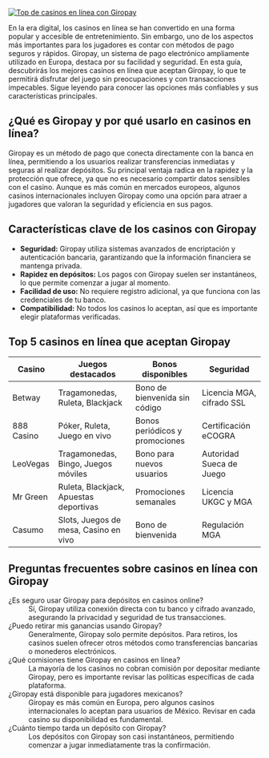 [![Top de casinos en línea con Giropay](https://123-caf.pages.dev/gitsignup.png)](https://vrmoo.ru/Bt82HjjY)

<p>En la era digital, los casinos en línea se han convertido en una forma popular y accesible de entretenimiento. Sin embargo, uno de los aspectos más importantes para los jugadores es contar con métodos de pago seguros y rápidos. Giropay, un sistema de pago electrónico ampliamente utilizado en Europa, destaca por su facilidad y seguridad. En esta guía, descubrirás los mejores casinos en línea que aceptan Giropay, lo que te permitirá disfrutar del juego sin preocupaciones y con transacciones impecables. Sigue leyendo para conocer las opciones más confiables y sus características principales.</p>  <h2>¿Qué es Giropay y por qué usarlo en casinos en línea?</h2> <p>Giropay es un método de pago que conecta directamente con la banca en línea, permitiendo a los usuarios realizar transferencias inmediatas y seguras al realizar depósitos. Su principal ventaja radica en la rapidez y la protección que ofrece, ya que no es necesario compartir datos sensibles con el casino. Aunque es más común en mercados europeos, algunos casinos internacionales incluyen Giropay como una opción para atraer a jugadores que valoran la seguridad y eficiencia en sus pagos.</p>  <h2>Características clave de los casinos con Giropay</h2> <ul> <li><strong>Seguridad:</strong> Giropay utiliza sistemas avanzados de encriptación y autenticación bancaria, garantizando que la información financiera se mantenga privada.</li> <li><strong>Rapidez en depósitos:</strong> Los pagos con Giropay suelen ser instantáneos, lo que permite comenzar a jugar al momento.</li> <li><strong>Facilidad de uso:</strong> No requiere registro adicional, ya que funciona con las credenciales de tu banco.</li> <li><strong>Compatibilidad:</strong> No todos los casinos lo aceptan, así que es importante elegir plataformas verificadas.</li> </ul>  <h2>Top 5 casinos en línea que aceptan Giropay</h2> <table> <thead> <tr> <th>Casino</th> <th>Juegos destacados</th> <th>Bonos disponibles</th> <th>Seguridad</th> </tr> </thead> <tbody> <tr> <td>Betway</td> <td>Tragamonedas, Ruleta, Blackjack</td> <td>Bono de bienvenida sin código</td> <td>Licencia MGA, cifrado SSL</td> </tr> <tr> <td>888 Casino</td> <td>Póker, Ruleta, Juego en vivo</td> <td>Bonos periódicos y promociones</td> <td>Certificación eCOGRA</td> </tr> <tr> <td>LeoVegas</td> <td>Tragamonedas, Bingo, Juegos móviles</td> <td>Bono para nuevos usuarios</td> <td>Autoridad Sueca de Juego</td> </tr> <tr> <td>Mr Green</td> <td>Ruleta, Blackjack, Apuestas deportivas</td> <td>Promociones semanales</td> <td>Licencia UKGC y MGA</td> </tr> <tr> <td>Casumo</td> <td>Slots, Juegos de mesa, Casino en vivo</td> <td>Bono de bienvenida</td> <td>Regulación MGA</td> </tr> </tbody> </table>  <h2>Preguntas frecuentes sobre casinos en línea con Giropay</h2> <dl> <dt>¿Es seguro usar Giropay para depósitos en casinos online?</dt> <dd>Sí, Giropay utiliza conexión directa con tu banco y cifrado avanzado, asegurando la privacidad y seguridad de tus transacciones.</dd>  <dt>¿Puedo retirar mis ganancias usando Giropay?</dt> <dd>Generalmente, Giropay solo permite depósitos. Para retiros, los casinos suelen ofrecer otros métodos como transferencias bancarias o monederos electrónicos.</dd>  <dt>¿Qué comisiones tiene Giropay en casinos en línea?</dt> <dd>La mayoría de los casinos no cobran comisión por depositar mediante Giropay, pero es importante revisar las políticas específicas de cada plataforma.</dd>  <dt>¿Giropay está disponible para jugadores mexicanos?</dt> <dd>Giropay es más común en Europa, pero algunos casinos internacionales lo aceptan para usuarios de México. Revisar en cada casino su disponibilidad es fundamental.</dd>  <dt>¿Cuánto tiempo tarda un depósito con Giropay?</dt> <dd>Los depósitos con Giropay son casi instantáneos, permitiendo comenzar a jugar inmediatamente tras la confirmación.</dd> </dl>